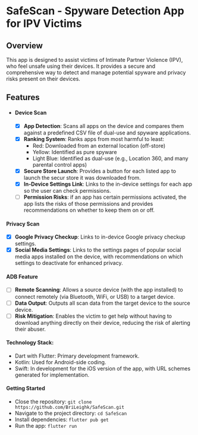 # SafeScan - Spyware Detection App for IPV Victims

## Overview
This app is designed to assist victims of Intimate Partner Violence (IPV), who feel unsafe using their devices. It provides a secure and comprehensive way to detect and manage potential spyware and privacy risks present on their devices.

## Features
- #### Device Scan
  - [x] **App Detection**: Scans all apps on the device and compares them against a predefined CSV file of dual-use and spyware applications.
  - [x] **Ranking System**: Ranks apps from most harmful to least:
      - Red: Downloaded from an external location (off-store)
      - Yellow: Identified as pure spyware
      - Light Blue: Identified as dual-use (e.g., Location 360, and many parental control apps)
  - [x] **Secure Store Launch**: Provides a button for each listed app to launch the secur store it was downloaded from.
  - [x] **In-Device Settings Link**: Links to the in-device settings for each app so the user can check permissions.
  - [ ] **Permission Risks**: if an app has certain permissions activated, the app lists the risks of those permissions and provides recommendations on whether to keep them on or off.

#### Privacy Scan
- [x] **Google Privacy Checkup**: Links to in-device Google privacy checkup settings.
- [x] **Social Media Settings**: Links to the settings pages of popular social media apps installed on the device, with recommendations on which settings to deactivate for enhanced privacy.

#### ADB Feature
- [ ] **Remote Scanning**: Allows a source device (with the app installed) to connect remotely (via Bluetooth, WiFi, or USB) to a target device.
- [ ] **Data Output**: Outputs all scan data from the target device to the source device.
- [ ] **Risk Mitigation**: Enables the victim to get help without having to download anything directly on their device, reducing the risk of alerting their abuser.

#### Technology Stack:
- Dart with Flutter: Primary development framework.
- Kotlin: Used for Android-side coding.
- Swift: In development for the iOS version of the app, with URL schemes generated for implementation.

#### Getting Started
- Close the repository: ` git clone https://github.com/BriLeighk/SafeScan.git `
- Navigate to the project directory: ` cd SafeScan `
- Install dependencies: ` flutter pub get `
- Run the app: ` flutter run `

